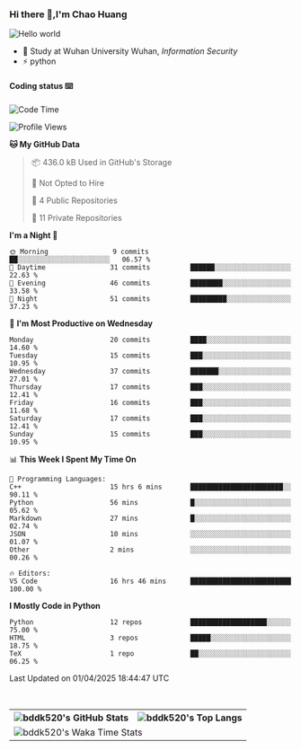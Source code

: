 ### Hi there 👋,I'm Chao Huang


<img src="https://raw.githubusercontent.com/sagar-viradiya/sagar-viradiya/master/resources/banner.png" alt="Hello world">


<br/>


- 🍻  Study at Wuhan University Wuhan, _Information Security_
- ⚡  python



#### Coding status  ⌨️

<!--START_SECTION:waka-->
![Code Time](http://img.shields.io/badge/Code%20Time-752%20hrs%2057%20mins-blue)

![Profile Views](http://img.shields.io/badge/Profile%20Views-0-blue)

**🐱 My GitHub Data** 

> 📦 436.0 kB Used in GitHub's Storage 
 > 
> 🚫 Not Opted to Hire
 > 
> 📜 4 Public Repositories 
 > 
> 🔑 11 Private Repositories 
 > 
**I'm a Night 🦉** 

```text
🌞 Morning                9 commits           ██░░░░░░░░░░░░░░░░░░░░░░░   06.57 % 
🌆 Daytime                31 commits          ██████░░░░░░░░░░░░░░░░░░░   22.63 % 
🌃 Evening                46 commits          ████████░░░░░░░░░░░░░░░░░   33.58 % 
🌙 Night                  51 commits          █████████░░░░░░░░░░░░░░░░   37.23 % 
```
📅 **I'm Most Productive on Wednesday** 

```text
Monday                   20 commits          ████░░░░░░░░░░░░░░░░░░░░░   14.60 % 
Tuesday                  15 commits          ███░░░░░░░░░░░░░░░░░░░░░░   10.95 % 
Wednesday                37 commits          ███████░░░░░░░░░░░░░░░░░░   27.01 % 
Thursday                 17 commits          ███░░░░░░░░░░░░░░░░░░░░░░   12.41 % 
Friday                   16 commits          ███░░░░░░░░░░░░░░░░░░░░░░   11.68 % 
Saturday                 17 commits          ███░░░░░░░░░░░░░░░░░░░░░░   12.41 % 
Sunday                   15 commits          ███░░░░░░░░░░░░░░░░░░░░░░   10.95 % 
```


📊 **This Week I Spent My Time On** 

```text
💬 Programming Languages: 
C++                      15 hrs 6 mins       ███████████████████████░░   90.11 % 
Python                   56 mins             █░░░░░░░░░░░░░░░░░░░░░░░░   05.62 % 
Markdown                 27 mins             █░░░░░░░░░░░░░░░░░░░░░░░░   02.74 % 
JSON                     10 mins             ░░░░░░░░░░░░░░░░░░░░░░░░░   01.07 % 
Other                    2 mins              ░░░░░░░░░░░░░░░░░░░░░░░░░   00.26 % 

🔥 Editors: 
VS Code                  16 hrs 46 mins      █████████████████████████   100.00 % 
```

**I Mostly Code in Python** 

```text
Python                   12 repos            ███████████████████░░░░░░   75.00 % 
HTML                     3 repos             █████░░░░░░░░░░░░░░░░░░░░   18.75 % 
TeX                      1 repo              ██░░░░░░░░░░░░░░░░░░░░░░░   06.25 % 
```




 Last Updated on 01/04/2025 18:44:47 UTC
<!--END_SECTION:waka-->

<br/>

<table>
  <tr>
    <th>
      <img alt="bddk520's GitHub Stats" src="https://github-readme-stats-git-masterrstaa-rickstaa.vercel.app/api?username=bddk520&show_icons=true&theme=transparent&hide_border=true" align="center" />
    </th>
    <th>
      <img alt="bddk520's Top Langs" src="https://github-readme-stats-git-masterrstaa-rickstaa.vercel.app/api/top-langs/?username=bddk520&layout=compact&theme=transparent&hide_border=true&langs_count=10&hide=CMake" align="center" /> 
    </th>
  </tr>
  <tr>
    <td colspan=2>
      <img alt="bddk520's Waka Time Stats" src="https://github-readme-stats.vercel.app/api/wakatime?username=bddk&hide_border=true&layout=compact&theme=transparent&custom_title=WorkTimeThisWeek&range=last_7_days" align="center"/>
    </td>
  </tr>
</table>
